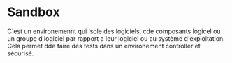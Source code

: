 # Sandbox

C'est un environemennt qui isole des logiciels, cde composants logicel ou un groupe d logiciel par rapport a leur logiciel ou au système d'exploitation. Cela permet dde faire des tests dans un environement contrôller et sécurisé.
